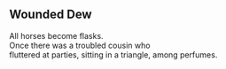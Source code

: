 Wounded Dew
-----------
All horses become flasks.  
Once there was a troubled cousin who  
fluttered at parties, sitting in a triangle, among perfumes.  
